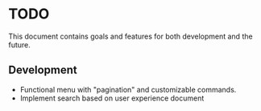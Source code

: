 TODO
====

This document contains goals and features for both development and
the future.

## Development
* Functional menu with "pagination" and customizable commands.
* Implement search based on user experience document
